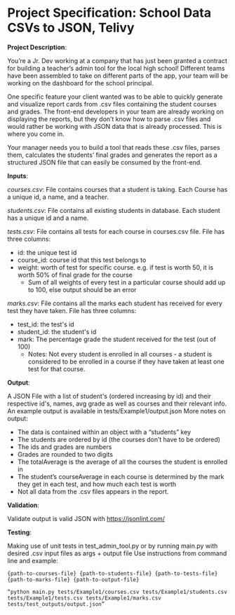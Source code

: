 # Project Specification: School Data CSVs to JSON, Telivy

**Project Description**:

You’re a Jr. Dev working at a company that has just been granted a contract for building
a teacher’s admin tool for the local high school! Different teams have been assembled
to take on different parts of the app, your team will be working on the dashboard for the
school principal.

One specific feature your client wanted was to be able to quickly generate and visualize
report cards from .csv files containing the student courses and grades. The front-end
developers in your team are already working on displaying the reports, but they don’t
know how to parse .csv files and would rather be working with JSON data that is already
processed. This is where you come in.

Your manager needs you to build a tool that reads these .csv files, parses them,
calculates the students’ final grades and generates the report as a structured JSON file
that can easily be consumed by the front-end.

**Inputs**:

_courses.csv_: File contains courses that a student is taking. Each Course has a unique id, a name, and a teacher.

_students.csv_: File contains all existing students in database. Each student has a unique id and a name.

_tests.csv_: File contains all tests for each course in courses.csv file. File has three columns:
 - id: the unique test id
 - course_id: course id that this test belongs to
 - weight: worth of test for specific course. e.g. if test is worth 50, it is worth 50% of final grade for the course
   - Sum of all weights of every test in a particular course should add up to 100, else output should be an error

_marks.csv_: File contains all the marks each student has received for every test they have taken. File has three columns:
 - test_id: the test's id
 - student_id: the student's id
 - mark: The percentage grade the student received for the test (out of 100)
   - Notes: Not every student is enrolled in all courses - a student is considered to be enrolled in a course if they  have taken at least one test for that course.

**Output**:

A JSON File with a list of student's (ordered increasing by id) and their respective id's, names, avg grade as  well as courses and their relevant info. An example output is available in tests/Example1/output.json
More notes on output:
 - The data is contained within an object with a “students” key
 - The students are ordered by id (the courses don’t have to be ordered)
 - The ids and grades are numbers
 - Grades are rounded to two digits
 - The totalAverage is the average of all the courses the student is enrolled in
 - The student’s courseAverage in each course is determined by the mark they get in each test, and how much each test is
worth
 - Not all data from the .csv files appears in the report.

**Validation**: 

Validate output is valid JSON with https://jsonlint.com/

**Testing**:

Making use of unit tests in test_admin_tool.py or by running main.py with desired .csv input files as args + output file
Use instructions from command line and example:

`{path-to-courses-file} {path-to-students-file} {path-to-tests-file} {path-to-marks-file} {path-to-output-file}`

`“python main.py tests/Example1/courses.csv tests/Example1/students.csv tests/Example1/tests.csv tests/Example1/marks.csv 
tests/test_outputs/output.json”`
